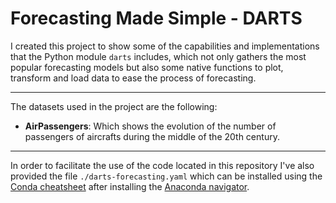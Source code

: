 # Forecasting Made Simple - DARTS

I created this project to show some of the capabilities and implementations that the Python module `darts` includes, which not only gathers the most popular forecasting models but also some native functions to plot, transform and load data to ease the process of forecasting.

--- 

The datasets used in the project are the following:

- **AirPassengers**: Which shows the evolution of the number of passengers of aircrafts during the middle of the 20th century.
---

In order to facilitate the use of the code located in this repository I've also provided the file `./darts-forecasting.yaml` which can be installed using the [Conda cheatsheet](https://docs.conda.io/projects/conda/en/4.6.0/_downloads/52a95608c49671267e40c689e0bc00ca/conda-cheatsheet.pdf) after installing the [Anaconda navigator](https://www.anaconda.com/products/individual).
